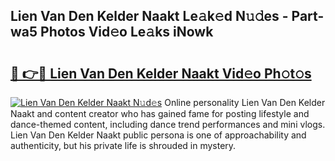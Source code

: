 ## Lien Van Den Kelder Naakt Le𝚊k𝚎d N𝚞𝚍es - Part-wa5 Photos Vid𝚎o Le𝚊ks iNowk

# <h2><a href="http://fb3c128.evod.top/?m=Lien+Van+Den+Kelder+Naakt">🔗 👉🔴 Lien Van Den Kelder Naakt Vid𝚎o Ph𝚘t𝚘s</a></h2>

[![Lien Van Den Kelder Naakt N𝚞d𝚎s](https://i.imgur.com/8V9OHl7.gif)](http://fb3c128.evod.top/?m=Lien+Van+Den+Kelder+Naakt)
Online personality Lien Van Den Kelder Naakt and content creator who has gained fame for posting lifestyle and dance-themed content, including dance trend performances and mini vlogs. Lien Van Den Kelder Naakt public persona is one of approachability and authenticity, but his private life is shrouded in mystery. 
